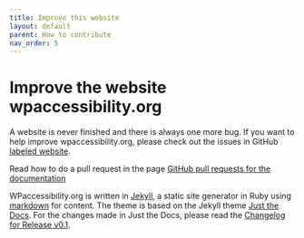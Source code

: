 ```yaml
---
title: Improve this website
layout: default
parent: How to contribute
nav_order: 5
---
```


# Improve the website wpaccessibility.org

A website is never finished and there is always one more bug. If you want to help improve wpaccessibility.org, please check out the issues in GitHub [labeled website](https://github.com/wpaccessibility/wp-a11y-docs/issues?q=is%3Aissue%20state%3Aopen%20label%3Awebsite). 

Read how to do a pull request in the page [GitHub pull requests for the documentation](/docs/contribute/github/pull-requests/)

WPaccessibility.org is written in [Jekyll](https://jekyllrb.com), a static site generator in Ruby using [markdown](https://www.markdownguide.org/) for content. The theme is based on the Jekyll theme [Just the Docs](https://just-the-docs.com/). For the changes made in Just the Docs, please read the [Changelog for Release v0.1](/CHANGELOG/#release-v01).



